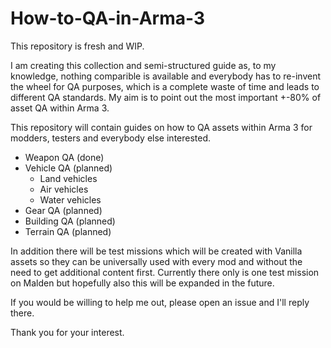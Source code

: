 # How-to-QA-in-Arma-3

This repository is fresh and WIP.

I am creating this collection and semi-structured guide as, to my knowledge, nothing comparible is available and everybody has to re-invent the wheel for QA purposes, which is a complete waste of time and leads to different QA standards. My aim is to point out the most important +-80% of asset QA within Arma 3.

This repository will contain guides on how to QA assets within Arma 3 for modders, testers and everybody else interested.
- Weapon QA (done)
- Vehicle QA (planned)
  - Land vehicles
  - Air vehicles
  - Water vehicles
- Gear QA (planned)
- Building QA (planned)
- Terrain QA (planned)

In addition there will be test missions which will be created with Vanilla assets so they can be universally used with every mod and without the need to get additional content first.
Currently there only is one test mission on Malden but hopefully also this will be expanded in the future.

If you would be willing to help me out, please open an issue and I'll reply there.

Thank you for your interest.
